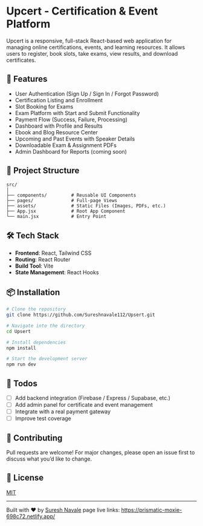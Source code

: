 # Upcert - Certification & Event Platform

Upcert is a responsive, full-stack React-based web application for managing online certifications, events, and learning resources. It allows users to register, book slots, take exams, view results, and download certificates.

## 🚀 Features

-  User Authentication (Sign Up / Sign In / Forgot Password)
-  Certification Listing and Enrollment
-  Slot Booking for Exams
-  Exam Platform with Start and Submit Functionality
-  Payment Flow (Success, Failure, Processing)
-  Dashboard with Profile and Results
-  Ebook and Blog Resource Center
-  Upcoming and Past Events with Speaker Details
-  Downloadable Exam & Assignment PDFs
-  Admin Dashboard for Reports (coming soon)

## 📁 Project Structure

```
src/
│
├── components/         # Reusable UI Components
├── pages/              # Full-page Views
├── assets/             # Static Files (Images, PDFs, etc.)
├── App.jsx             # Root App Component
└── main.jsx            # Entry Point
```

## 🛠️ Tech Stack

- **Frontend**: React, Tailwind CSS
- **Routing**: React Router
- **Build Tool**: Vite
- **State Management**: React Hooks

## 📦 Installation

```bash
# Clone the repository
git clone https://github.com/Sureshnavale112/Upsert.git

# Navigate into the directory
cd Upsert

# Install dependencies
npm install

# Start the development server
npm run dev
```

## 📌 Todos

- [ ] Add backend integration (Firebase / Express / Supabase, etc.)
- [ ] Add admin panel for certificate and event management
- [ ] Integrate with a real payment gateway
- [ ] Improve test coverage

## 🤝 Contributing

Pull requests are welcome! For major changes, please open an issue first to discuss what you’d like to change.

## 📄 License

[MIT](LICENSE)

---

Built with ❤️ by [Suresh Navale](https://github.com/Sureshnavale112)
page live links: https://prismatic-moxie-698c72.netlify.app/
